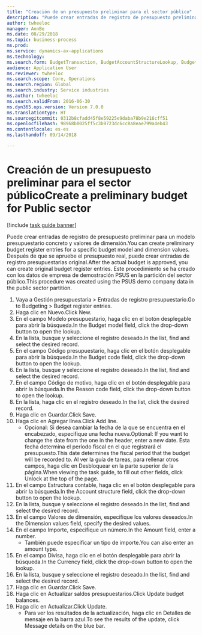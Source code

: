 ```yaml
--- 
title: "Creación de un presupuesto preliminar para el sector público"
description: "Puede crear entradas de registro de presupuesto preliminar para un modelo presupuestario concreto y valores de dimensión."
author: twheeloc
manager: AnnBe
ms.date: 08/29/2018
ms.topic: business-process
ms.prod: 
ms.service: dynamics-ax-applications
ms.technology: 
ms.search.form: BudgetTransaction, BudgetAccountStructureLookup, BudgetTransactionMultiPost
audience: Application User
ms.reviewer: twheeloc
ms.search.scope: Core, Operations
ms.search.region: Global
ms.search.industry: Service industries
ms.author: twheeloc
ms.search.validFrom: 2016-06-30
ms.dyn365.ops.version: Version 7.0.0
ms.translationtype: HT
ms.sourcegitcommit: 0312b8cfadd45f8e59225e9daba78b9e216cff51
ms.openlocfilehash: 98968b0025ff5c3b9723dc6cc8a8eae799a4eb43
ms.contentlocale: es-es
ms.lasthandoff: 09/14/2018

---
```

# <a name="create-a-preliminary-budget-for-public-sector"></a><span data-ttu-id="93b2c-103">Creación de un presupuesto preliminar para el sector público</span><span class="sxs-lookup"><span data-stu-id="93b2c-103">Create a preliminary budget for Public sector</span></span>

[!include [task guide banner](../../includes/task-guide-banner.md)]

<span data-ttu-id="93b2c-104">Puede crear entradas de registro de presupuesto preliminar para un modelo presupuestario concreto y valores de dimensión.</span><span class="sxs-lookup"><span data-stu-id="93b2c-104">You can create preliminary budget register entries for a specific budget model and dimension values.</span></span> <span data-ttu-id="93b2c-105">Después de que se apruebe el presupuesto real, puede crear entradas de registro presupuestarias original.</span><span class="sxs-lookup"><span data-stu-id="93b2c-105">After the actual budget is approved, you can create original budget register entries.</span></span> <span data-ttu-id="93b2c-106">Este procedimiento se ha creado con los datos de empresa de demostración PSUS en la partición del sector público.</span><span class="sxs-lookup"><span data-stu-id="93b2c-106">This procedure was created using the PSUS demo company data in the public sector partition.</span></span>

1. <span data-ttu-id="93b2c-107">Vaya a Gestión presupuestaria > Entradas de registro presupuestario.</span><span class="sxs-lookup"><span data-stu-id="93b2c-107">Go to Budgeting > Budget register entries.</span></span>
2. <span data-ttu-id="93b2c-108">Haga clic en Nuevo.</span><span class="sxs-lookup"><span data-stu-id="93b2c-108">Click New.</span></span>
3. <span data-ttu-id="93b2c-109">En el campo Modelo presupuestario, haga clic en el botón desplegable para abrir la búsqueda.</span><span class="sxs-lookup"><span data-stu-id="93b2c-109">In the Budget model field, click the drop-down button to open the lookup.</span></span>
4. <span data-ttu-id="93b2c-110">En la lista, busque y seleccione el registro deseado.</span><span class="sxs-lookup"><span data-stu-id="93b2c-110">In the list, find and select the desired record.</span></span>
5. <span data-ttu-id="93b2c-111">En el campo Código presupuestario, haga clic en el botón desplegable para abrir la búsqueda.</span><span class="sxs-lookup"><span data-stu-id="93b2c-111">In the Budget code field, click the drop-down button to open the lookup.</span></span>
6. <span data-ttu-id="93b2c-112">En la lista, busque y seleccione el registro deseado.</span><span class="sxs-lookup"><span data-stu-id="93b2c-112">In the list, find and select the desired record.</span></span>
7. <span data-ttu-id="93b2c-113">En el campo Código de motivo, haga clic en el botón desplegable para abrir la búsqueda.</span><span class="sxs-lookup"><span data-stu-id="93b2c-113">In the Reason code field, click the drop-down button to open the lookup.</span></span>
8. <span data-ttu-id="93b2c-114">En la lista, haga clic en el registro deseado.</span><span class="sxs-lookup"><span data-stu-id="93b2c-114">In the list, click the desired record.</span></span>
9. <span data-ttu-id="93b2c-115">Haga clic en Guardar.</span><span class="sxs-lookup"><span data-stu-id="93b2c-115">Click Save.</span></span>
10. <span data-ttu-id="93b2c-116">Haga clic en Agregar línea.</span><span class="sxs-lookup"><span data-stu-id="93b2c-116">Click Add line.</span></span>
    * <span data-ttu-id="93b2c-117">Opcional: Si desea cambiar la fecha de la que se encuentra en el encabezado, especifique una fecha nueva.</span><span class="sxs-lookup"><span data-stu-id="93b2c-117">Optional: If you want to change the date from the one in the header, enter a new date.</span></span> <span data-ttu-id="93b2c-118">Esta fecha determina el período fiscal en el que registrará el presupuesto.</span><span class="sxs-lookup"><span data-stu-id="93b2c-118">This date determines the fiscal period that the budget will be recorded to.</span></span> <span data-ttu-id="93b2c-119">Al ver la guía de tareas, para rellenar otros campos, haga clic en Desbloquear en la parte superior de la página.</span><span class="sxs-lookup"><span data-stu-id="93b2c-119">When viewing the task guide, to fill out other fields, click Unlock at the top of the page.</span></span>  
11. <span data-ttu-id="93b2c-120">En el campo Estructura contable, haga clic en el botón desplegable para abrir la búsqueda.</span><span class="sxs-lookup"><span data-stu-id="93b2c-120">In the Account structure field, click the drop-down button to open the lookup.</span></span>
12. <span data-ttu-id="93b2c-121">En la lista, busque y seleccione el registro deseado.</span><span class="sxs-lookup"><span data-stu-id="93b2c-121">In the list, find and select the desired record.</span></span>
13. <span data-ttu-id="93b2c-122">En el campo Valores de dimensión, especifique los valores deseados.</span><span class="sxs-lookup"><span data-stu-id="93b2c-122">In the Dimension values field, specify the desired values.</span></span>
14. <span data-ttu-id="93b2c-123">En el campo Importe, especifique un número.</span><span class="sxs-lookup"><span data-stu-id="93b2c-123">In the Amount field, enter a number.</span></span>
    * <span data-ttu-id="93b2c-124">También puede especificar un tipo de importe.</span><span class="sxs-lookup"><span data-stu-id="93b2c-124">You can also enter an amount type.</span></span>  
15. <span data-ttu-id="93b2c-125">En el campo Divisa, haga clic en el botón desplegable para abrir la búsqueda.</span><span class="sxs-lookup"><span data-stu-id="93b2c-125">In the Currency field, click the drop-down button to open the lookup.</span></span>
16. <span data-ttu-id="93b2c-126">En la lista, busque y seleccione el registro deseado.</span><span class="sxs-lookup"><span data-stu-id="93b2c-126">In the list, find and select the desired record.</span></span>
17. <span data-ttu-id="93b2c-127">Haga clic en Guardar.</span><span class="sxs-lookup"><span data-stu-id="93b2c-127">Click Save.</span></span>
18. <span data-ttu-id="93b2c-128">Haga clic en Actualizar saldos presupuestarios.</span><span class="sxs-lookup"><span data-stu-id="93b2c-128">Click Update budget balances.</span></span>
19. <span data-ttu-id="93b2c-129">Haga clic en Actualizar.</span><span class="sxs-lookup"><span data-stu-id="93b2c-129">Click Update.</span></span>
    * <span data-ttu-id="93b2c-130">Para ver los resultados de la actualización, haga clic en Detalles de mensaje en la barra azul.</span><span class="sxs-lookup"><span data-stu-id="93b2c-130">To see the results of the update, click Message details on the blue bar.</span></span>  


